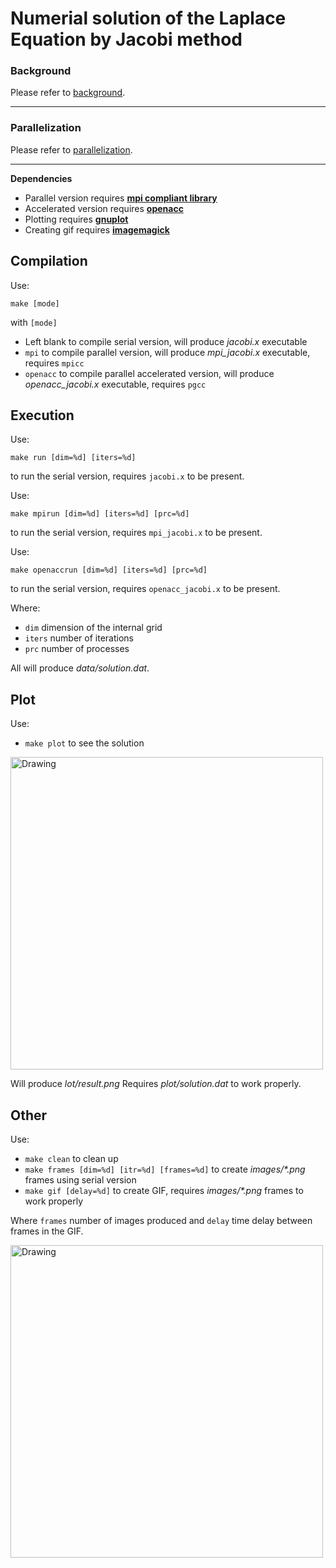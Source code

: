 # Numerial solution of the Laplace Equation by Jacobi method
### Background
Please refer to [background](./aux/background.md).

---

### Parallelization
Please refer to [parallelization](./aux/parallel.md).

---

**Dependencies**
- Parallel version requires [**mpi compliant library**](https://www.open-mpi.org/)
- Accelerated version requires [**openacc**](https://www.openacc.org/)
- Plotting requires [**gnuplot**](http://www.gnuplot.info/)
- Creating gif requires [**imagemagick**](https://imagemagick.org/image/wizard.png)

## Compilation
Use:

```make [mode]```

with `[mode]`
- Left blank to compile serial version, will produce *jacobi.x* executable
- `mpi` to compile parallel version, will produce *mpi_jacobi.x* executable, requires `mpicc`
- `openacc` to compile parallel accelerated version, will produce *openacc_jacobi.x* executable, requires `pgcc`

## Execution
Use:
```
make run [dim=%d] [iters=%d]
```
to run the serial version, requires `jacobi.x` to be present. 

Use:
```
make mpirun [dim=%d] [iters=%d] [prc=%d]
```
to run the serial version, requires `mpi_jacobi.x` to be present. 

Use:
```
make openaccrun [dim=%d] [iters=%d] [prc=%d]
```
to run the serial version, requires `openacc_jacobi.x` to be present. 

Where:
- `dim` dimension of the internal grid
- `iters` number of iterations
- `prc` number of processes

All will produce *data/solution.dat*.

## Plot
Use:
- `make plot` to see the solution

<img src="./aux/result.png" alt="Drawing" style="width: 500px;"/>

Will produce *lot/result.png*
Requires *plot/solution.dat* to work properly.

## Other
Use:
- `make clean` to clean up
- `make frames [dim=%d] [itr=%d] [frames=%d]` to create *images/\*.png* frames using serial version
- `make gif [delay=%d]` to create GIF, requires *images/\*.png* frames to work properly

Where `frames` number of images produced and `delay` time delay between frames in the GIF.

<img src="./aux/animation.gif" alt="Drawing" style="width: 500px;"/>
